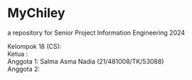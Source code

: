 # MyChiley
a repository for Senior Project Information Engineering 2024

Kelompok 18 (CS):
<br>Ketua  : 
<br>Anggota 1: Salma Asma Nadia (21/481008/TK/53088)
<br>Anggota 2:
